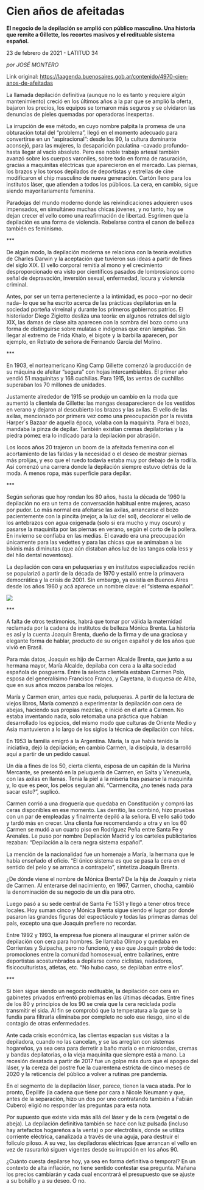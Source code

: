 # Cien años de afeitadas

**El negocio de la depilación se amplió con público masculino. Una historia que remite a Gillette, los recortes masivos y el redituable sistema español.**

23 de febrero de 2021 - LATITUD 34

_por JOSÉ MONTERO_

Link original: https://laagenda.buenosaires.gob.ar/contenido/4970-cien-anos-de-afeitadas



La llamada depilación definitiva (aunque no lo es tanto y requiere algún mantenimiento) creció en los últimos años a la par que se amplió la oferta, bajaron los precios, los equipos se tornaron más seguros y se olvidaron las denuncias de pieles quemadas por operadoras inexpertas.




La irrupción de ese método, en cuyo nombre palpita la promesa de una obturación total del “problema”, llegó en el momento adecuado para convertirse en un “aspiracional”: desde los 90, la cultura dominante aconsejó, para las mujeres, la desaparición paulatina -cavado profundo- hasta llegar al vacío absoluto. Pero ese noble trabajo artesal también avanzó sobre los cuerpos varoniles, sobre todo en forma de rasuración, gracias a maquinitas eléctricas que aparecieron en el mercado. Las piernas, los brazos y los torsos depilados de deportistas y estrellas de cine modificaron el chip masculino de nueva generación. Cartón lleno para los institutos láser, que atienden a todos los públicos. La cera, en cambio, sigue siendo mayoritariamente femenina.




Paradojas del mundo moderno donde las reivindicaciones adquieren usos impensados, en simultáneo muchas chicas jóvenes, y no tanto, hoy se dejan crecer el vello como una reafirmación de libertad. Esgrimen que la depilación es una forma de violencia. Rebelarse contra el canon de belleza también es feminismo.




\*\*\*




De algún modo, la depilación moderna se relaciona con la teoría evolutiva de Charles Darwin y la aceptación que tuvieron sus ideas a partir de fines del siglo XIX. El vello corporal remitía al mono y el crecimiento desproporcionado era visto por científicos pasados de lombrosianos como señal de depravación, inversión sexual, enfermedad, locura y violencia criminal.




Antes, por ser un tema perteneciente a la intimidad, es poco –por no decir nada– lo que se ha escrito acerca de las prácticas depilatorias en la sociedad porteña virreinal y durante los primeros gobiernos patrios. El historiador Diego Zigiotto desliza una teoría: en algunos retratos del siglo XIX, las damas de clase alta aparecen con la sombra del bozo como una forma de distinguirse sobre mulatas e indígenas que eran lampiñas. Sin llegar al extremo de Frida Khalo, el bigote y la barbilla aparecen, por ejemplo, en Retrato de señora de Fernando García del Molino.




\*\*\*




En 1903, el norteamericano King Camp Gillette comenzó la producción de su máquina de afeitar “segura” con hojas intercambiables. El primer año vendió 51 maquinitas y 168 cuchillas. Para 1915, las ventas de cuchillas superaban los 70 millones de unidades.




Justamente alrededor de 1915 se produjo un cambio en la moda que aumentó la clientela de Gillette: las mangas desaparecieron de los vestidos en verano y dejaron al descubierto los brazos y las axilas. El vello de las axilas, mencionado por primera vez como una preocupación por la revista Harper´s Bazaar de aquella época, volaba con la maquinita. Para el bozo, mandaba la pinza de depilar. También existían cremas depilatorias y la piedra pómez era lo indicado para la depilación por abrasión.




Los locos años 20 trajeron un boom de la afeitada femenina con el acortamiento de las faldas y la necesidad o el deseo de mostrar piernas más prolijas, y eso que el ruedo todavía estaba muy por debajo de la rodilla. Así comenzó una carrera donde la depilación siempre estuvo detrás de la moda. A menos ropa, más superficie para depilar.




\*\*\*




Según señoras que hoy rondan los 80 años, hasta la década de 1960 la depilación no era un tema de conversación habitual entre mujeres, acaso por pudor. Lo más normal era afeitarse las axilas, arrancarse el bozo pacientemente con la pincita (mejor, a la luz del sol), decolorar el vello de los antebrazos con agua oxigenada (solo si era mucho y muy oscuro) y pasarse la maquinita por las piernas en verano, según el corto de la pollera. En invierno se confiaba en las medias. El cavado era una preocupación únicamente para las vedettes y para las chicas que se animaban a las bikinis más diminutas (que aún distaban años luz de las tangas cola less y del hilo dental noventoso).




La depilación con cera en peluquerías y en institutos especializados recién se popularizó a partir de la década de 1970 y estalló entre la primavera democrática y la crisis de 2001. Sin embargo, ya existía en Buenos Aires desde los años 1960 y acá aparece un nombre clave: el “sistema español”.




![](https://cdn.flowlikemusic.com/files/images/45465/3b46ebb5-fa19-4de6-a620-ea47a0896e08.jpeg)




\*\*\*




A falta de otros testimonios, habrá que tomar por válida la maternidad reclamada por la cadena de institutos de belleza Mónica Brenta. La historia es así y la cuenta Joaquín Brenta, dueño de la firma y de una graciosa y elegante forma de hablar, producto de su origen español y de los años que vivió en Brasil.




Para más datos, Joaquín es hijo de Carmen Alcalde Brenta, que junto a su hermana mayor, María Alcalde, depilaba con cera a la alta sociedad española de posguerra. Entre la selecta clientela estaban Carmen Polo, esposa del generalísimo Francisco Franco, y Cayetana, la duquesa de Alba, que en sus años mozos paraba los relojes.




María y Carmen eran, antes que nada, peluqueras. A partir de la lectura de viejos libros, María comenzó a experimentar la depilación con cera de abejas, haciendo sus propias mezclas, e inició en el arte a Carmen. No estaba inventando nada, solo retomaba una práctica que habían desarrollado los egipcios, del mismo modo que culturas de Oriente Medio y Asia mantuvieron a lo largo de los siglos la técnica de depilación con hilos.




En 1953 la familia emigró a la Argentina. María, la que había tenido la iniciativa, dejó la depilación; en cambio Carmen, la discípula, la desarrolló aquí a partir de un pedido casual.




Un día a fines de los 50, cierta clienta, esposa de un capitán de la Marina Mercante, se presentó en la peluquería de Carmen, en Salta y Venezuela, con las axilas en llamas. Tenía la piel a la miseria tras pasarse la maquinita y, lo que es peor, los pelos seguían ahí. “Carmencita, ¿no tenés nada para sacar esto?”, suplicó.




Carmen corrió a una droguería que quedaba en Constitución y compró las ceras disponibles en ese momento. Las derritió, las combinó, hizo pruebas con un par de empleadas y finalmente depiló a la señora. El vello salió todo y tardó más en crecer. Una clienta fue recomendando a otra y en los 60 Carmen se mudó a un cuarto piso en Rodríguez Peña entre Santa Fe y Arenales. Le puso por nombre Depilación Madrid y los carteles publicitarios rezaban: “Depilación a la cera negra sistema español”.




La mención de la nacionalidad fue un homenaje a María, la hermana que le había enseñado el oficio. “El único sistema es que se pasa la cera en el sentido del pelo y se arranca a contrapelo”, sintetiza Joaquín Brenta.




¿De dónde viene el nombre de Mónica Brenta? De la hija de Joaquín y nieta de Carmen. Al enterarse del nacimiento, en 1967, Carmen, chocha, cambió la denominación de su negocio de un día para otro.




Luego pasó a su sede central de Santa Fe 1531 y llegó a tener otros trece locales. Hoy suman cinco y Mónica Brenta sigue siendo el lugar por donde pasaron las grandes figuras del espectáculo y todas las primeras damas del país, excepto una que Joaquín prefiere no recordar.




Entre 1992 y 1993, la empresa fue pionera al inaugurar el primer salón de depilación con cera para hombres. Se llamaba Olimpo y quedaba en Corrientes y Suipacha, pero no funcionó, y eso que Joaquín probó de todo: promociones entre la comunidad homosexual, entre bailarines, entre deportistas acostumbrados a depilarse como ciclistas, nadadores, fisicoculturistas, atletas, etc. “No hubo caso, se depilaban entre ellos”.




\*\*\*




Si bien sigue siendo un negocio redituable, la depilación con cera en gabinetes privados enfrentó problemas en las últimas décadas. Entre fines de los 80 y principios de los 90 se creía que la cera reciclada podía transmitir el sida. Al fin se comprobó que la temperatura a la que se la fundía para filtrarla eliminaba por completo no solo ese riesgo, sino el de contagio de otras enfermedades.




Ante cada crisis económica, las clientas espacian sus visitas a la depiladora, cuando no las cancelan, y se las arreglan con sistemas hogareños, ya sea cera para derretir a baño maría o en microondas, cremas y bandas depilatorias, o la vieja maquinita que siempre está a mano. La recesión desatada a partir de 2017 fue un golpe más duro que el apogeo del láser, y la cereza del postre fue la cuarentena estricta de cinco meses de 2020 y la reticencia del público a volver a rutinas pre pandemia.




En el segmento de la depilación láser, parece, tienen la vaca atada. Por lo pronto, Depilife (la cadena que tiene por cara a Nicole Neumann y que, antes de la separación, hizo un dos por uno contratando también a Fabián Cubero) eligió no responder las preguntas para esta nota.




Por supuesto que existe vida más allá del láser y de la cera (vegetal o de abeja). La depilación definitiva también se hace con luz pulsada (incluso hay artefactos hogareños a la venta) o por electrólisis, donde se utiliza corriente eléctrica, canalizada a través de una aguja, para destruir el folículo piloso. A su vez, las depiladoras eléctricas (que arrancan el vello en vez de rasurarlo) siguen vigentes desde su irrupción en los años 90.




¿Cuánto cuesta depilarse hoy, ya sea en forma definitiva o temporal? En un contexto de alta inflación, no tiene sentido contestar esa pregunta. Mañana los precios cambiarán y cada cual encontrará el presupuesto que se ajuste a su bolsillo y a su deseo. O no.



